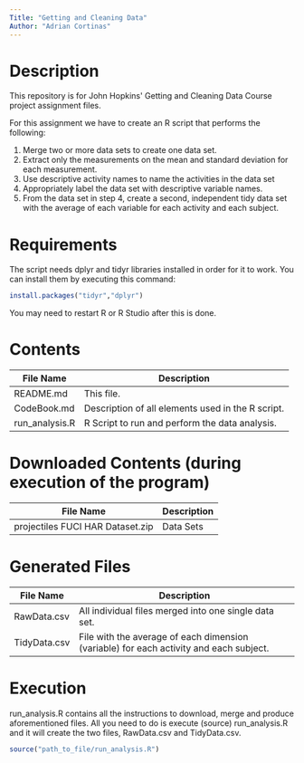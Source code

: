 ```yaml
---
Title: "Getting and Cleaning Data"
Author: "Adrian Cortinas"
---
```


# Description
This repository is for John Hopkins' Getting and Cleaning Data Course project assignment files. 

For this assignment we have to create an R script that performs the following:
1. Merge two or more data sets to create one data set.
2. Extract only the measurements on the mean and standard deviation for each measurement.
3. Use descriptive activity names to name the activities in the data set
4. Appropriately label the data set with descriptive variable names.
5. From the data set in step 4, create a second, independent tidy data set with the average of each variable for each activity and each subject. 

# Requirements
The script needs dplyr and tidyr libraries installed in order for it to work. You can install them by executing this command:

```r
install.packages("tidyr","dplyr")
```

You may need to restart R or R Studio after this is done.

# Contents
| File Name | Description                                         |
|-----------|-----------------------------------------------------|
| README.md | This file.|
| CodeBook.md | Description of all elements used in the R script.|
| run_analysis.R | R Script to run and perform the data analysis.|

# Downloaded Contents (during execution of the program)
| File Name | Description                                         |
|-----------|-----------------------------------------------------|
| projectiles FUCI HAR Dataset.zip | Data Sets|

# Generated Files
| File Name | Description                                         |
|-----------|-----------------------------------------------------|
| RawData.csv | All individual files merged into one single data set. |
| TidyData.csv | File with the average of each dimension (variable) for each activity and each subject. |

# Execution
run_analysis.R contains all the instructions to download, merge and produce aforementioned files. All you need to do is execute (source) run_analysis.R and it will create the two files, RawData.csv and TidyData.csv.

```r
source("path_to_file/run_analysis.R")
```
